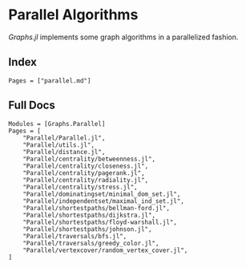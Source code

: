 # Parallel Algorithms

*Graphs.jl* implements some graph algorithms in a parallelized fashion.

## Index

```@index
Pages = ["parallel.md"]
```

## Full Docs

```@autodocs
Modules = [Graphs.Parallel]
Pages = [
    "Parallel/Parallel.jl",
    "Parallel/utils.jl",
    "Parallel/distance.jl",
    "Parallel/centrality/betweenness.jl",
    "Parallel/centrality/closeness.jl",
    "Parallel/centrality/pagerank.jl",
    "Parallel/centrality/radiality.jl",
    "Parallel/centrality/stress.jl",
    "Parallel/dominatingset/minimal_dom_set.jl",
    "Parallel/independentset/maximal_ind_set.jl",
    "Parallel/shortestpaths/bellman-ford.jl",
    "Parallel/shortestpaths/dijkstra.jl",
    "Parallel/shortestpaths/floyd-warshall.jl",
    "Parallel/shortestpaths/johnson.jl",
    "Parallel/traversals/bfs.jl",
    "Parallel/traversals/greedy_color.jl",
    "Parallel/vertexcover/random_vertex_cover.jl",
]

```